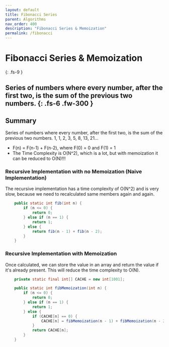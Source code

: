```yaml
---
layout: default
title: Fibonacci Series
parent: Algorithms
nav_order: 400
description: "Fibonacci Series & Memoization"
permalink: /fibonacci
---
```

# Fibonacci Series & Memoization
{: .fs-9 }

Series of numbers where every number, after the first two, is the sum of the previous two numbers.
{: .fs-6 .fw-300 }
---

## Summary
Series of numbers where every number, after the first two, is the sum of the previous two numbers.
1, 1, 2, 3, 5, 8, 13, 21...

* F(n) = F(n-1) + F(n-2), where F(0) = 0 and F(1) = 1
* The Time Complexity is O(N^2), which is a lot, but with memoization it can be reduced to O(N)!!!

### Recursive Implementation with no Memoization (Naive Implementation)
The recursive implementation has a time complexity of O(N^2) and is very slow, because we need to recalculated 
same members again and again.
```java
    public static int fib(int n) {
        if (n <= 0) {
            return 0;
        } else if (n == 1) {
            return 1;
        } else {
            return fib(n - 1) + fib(n - 2);
        }
    }
```

### Recursive Implementation with Memoization
Once calculated, we can store the value in an array and return the value if it's already present.
This will reduce the time complexity to O(N).
```java
    private static final int[] CACHE = new int[1001];

    public static int fibMemoization(int n) {
        if (n <= 0) {
            return 0;
        } else if (n == 1) {
            return 1;
        } else {
            if (CACHE[n] == 0) {
                CACHE[n] = fibMemoization(n - 1) + fibMemoization(n - 2);
            }
            return CACHE[n];
        }
    }
```